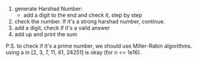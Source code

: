 1. generate Harshad Number:
    + add a digit to the end and check it, step by step
2. check the number. If it's a strong harshad number, continue.
3. add a digit, check if it's a valid answer
4. add up and print the sum

P.S. to check if it's a prime number, we should use Miller-Rabin algorithms. using a in [2, 3, 7, 11, 61, 24251] is okay (for n <= 1e16).
